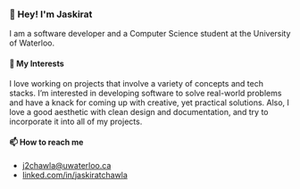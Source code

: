 ### 👋 Hey! I'm Jaskirat

<!--
**jsy10101/jsy10101** is a ✨ _special_ ✨ repository because its `README.md` (this file) appears on your GitHub profile.

Here are some ideas to get you started:

- 🔭 I’m currently working on ...
- 🌱 I’m currently learning ...
- 👯 I’m looking to collaborate on ...
- 🤔 I’m looking for help with ...
- 💬 Ask me about ...
- 📫 How to reach me: ...
- 😄 Pronouns: ...
- ⚡ Fun fact: ...
-->

I am a software developer and a Computer Science student at the University of Waterloo.

#### 👀 My Interests

I love working on projects that involve a variety of concepts and tech stacks. I’m interested in developing software to solve real-world problems and have a knack for coming up with creative, yet practical solutions. Also, I love a good aesthetic with clean design and documentation, and try to incorporate it into all of my projects.

#### 📫 How to reach me
- [j2chawla@uwaterloo.ca](mailto:j2chawla@uwaterloo.ca)
- [linked.com/in/jaskiratchawla](https://www.linkedin.com/in/jaskiratchawla)
